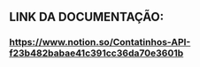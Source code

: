 ## LINK DA DOCUMENTAÇÃO:

### https://www.notion.so/Contatinhos-API-f23b482babae41c391cc36da70e3601b